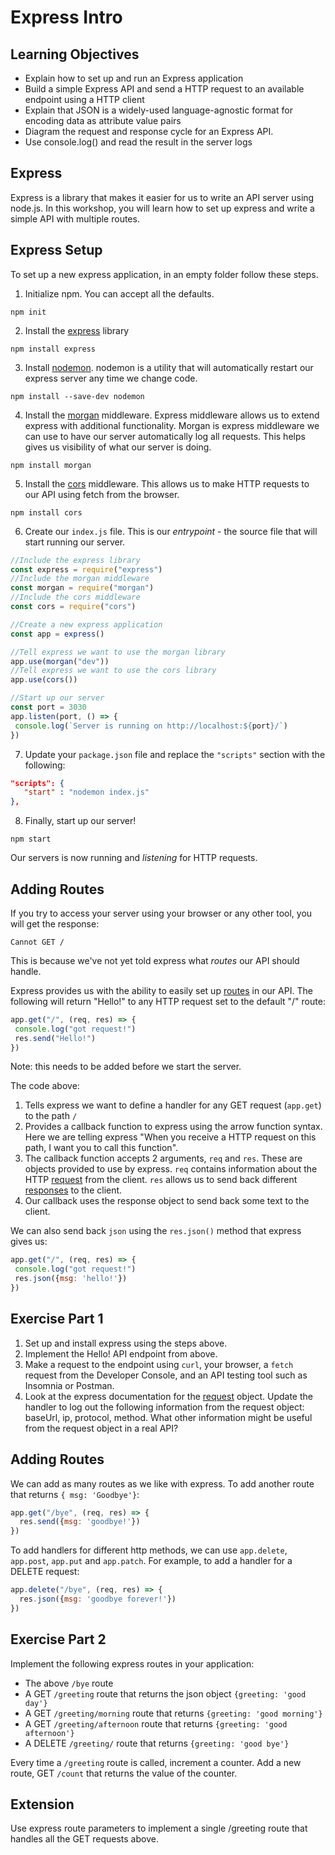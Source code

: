 # Express Intro

## Learning Objectives

- Explain how to set up and run an Express application
- Build a simple Express API and send a HTTP request to an available endpoint using a HTTP client
- Explain that JSON is a widely-used language-agnostic format for encoding data as attribute value pairs
- Diagram the request and response cycle for an Express API.
- Use console.log() and read the result in the server logs

## Express
Express is a library that makes it easier for us to write an API server using node.js. In this workshop, you will learn how to set up express and write a simple API with multiple routes.

## Express Setup
To set up a new express application, in an empty folder follow these steps.

1. Initialize npm. You can accept all the defaults.
```
npm init
```

2. Install the [express](https://expressjs.com/)  library
```
npm install express
```

3. Install [nodemon](https://www.npmjs.com/package/nodemon). nodemon is a utility that will automatically restart our express server any time we change code.
```
npm install --save-dev nodemon
```

4. Install the [morgan](https://expressjs.com/en/resources/middleware/morgan.html) middleware. Express middleware allows us to extend express with additional functionality. Morgan is express middleware we can use to have our server automatically log all requests. This helps gives us visibility of what our server is doing.
```
npm install morgan
```

5. Install the [cors](https://expressjs.com/en/resources/middleware/cors.html) middleware. This allows us to make HTTP requests to our API using fetch from the browser.
```
npm install cors
```

6. Create our `index.js` file. This is our *entrypoint* - the source file that will start running our server.

```javascript
//Include the express library
const express = require("express")
//Include the morgan middleware
const morgan = require("morgan")
//Include the cors middleware
const cors = require("cors")

//Create a new express application
const app = express()

//Tell express we want to use the morgan library
app.use(morgan("dev"))
//Tell express we want to use the cors library
app.use(cors())

//Start up our server
const port = 3030
app.listen(port, () => {
 console.log(`Server is running on http://localhost:${port}/`)
})

```

7. Update your `package.json` file and replace the `"scripts"` section with the following:

```json
"scripts": {
   "start" : "nodemon index.js"
},
```

8. Finally, start up our server!
```
npm start
``` 

Our servers is now running and *listening* for HTTP requests.

## Adding Routes
If you try to access your server using your browser or any other tool, you will get the response:

```
Cannot GET /
```

This is because we've not yet told express what *routes* our API should handle. 

Express provides us with the ability to easily set up [routes](https://expressjs.com/en/guide/routing.html) in our API. The following will return "Hello!" to any HTTP request set to the default "/" route:

```javascript
app.get("/", (req, res) => {
 console.log("got request!")
 res.send("Hello!")
})
```

Note: this needs to be added before we start the server.

The code above:
1. Tells express we want to define a handler for any GET request (`app.get`) to the path `/` 
2. Provides a callback function to express using the arrow function syntax. Here we are telling express "When you receive a HTTP request on this path, I want you to call this function".
3. The callback function accepts 2 arguments, `req` and `res`. These are objects provided to use by express. `req` contains information about the HTTP [request](https://expressjs.com/en/4x/api.html#req) from the client. `res` allows us to send back different [responses](https://expressjs.com/en/4x/api.html#res) to the client.
4. Our callback uses the response object to send back some text to the client.

We can also send back `json` using the `res.json()` method that express gives us:

```javascript
app.get("/", (req, res) => {
 console.log("got request!")
 res.json({msg: 'hello!'})
})
```

## Exercise Part 1

1. Set up and install express using the steps above.
2. Implement the Hello! API endpoint from above.
3. Make a request to the endpoint using `curl`, your browser, a `fetch` request from the Developer Console, and an API testing tool such as Insomnia or Postman.
4. Look at the express documentation for the [request](https://expressjs.com/en/4x/api.html#req) object. Update the handler to log out the following information from the request object: baseUrl, ip, protocol, method. What other information might be useful from the request object in a real API?

## Adding Routes
We can add as many routes as we like with express. To add another route that returns `{ msg: 'Goodbye'}`:

```javascript
app.get("/bye", (req, res) => {
  res.send({msg: 'goodbye!'})
})
```

To add handlers for different http methods, we can use `app.delete`, `app.post`, `app.put` and `app.patch`. For example, to add a handler for a DELETE request:

```javascript
app.delete("/bye", (req, res) => {
  res.json({msg: 'goodbye forever!'})
})
```

## Exercise Part 2
Implement the following express routes in your application:
* The above `/bye` route
* A GET `/greeting` route that returns the json object `{greeting: 'good day'}` 
* A GET `/greeting/morning` route that returns `{greeting: 'good morning'}`
* A GET `/greeting/afternoon` route that returns `{greeting: 'good afternoon'}`
* A DELETE `/greeting/` route that returns `{greeting: 'good bye'}`

Every time a `/greeting` route is called, increment a counter. Add a new route, GET `/count` that returns the value of the counter.

## Extension
Use express route parameters to implement a single /greeting route that handles all the GET requests above.
